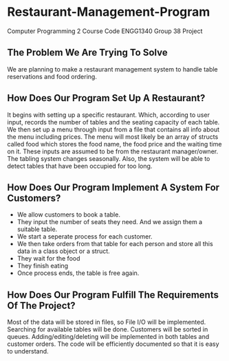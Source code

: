 # Restaurant-Management-Program
Computer Programming 2 Course Code ENGG1340 Group 38 Project

## The Problem We Are Trying To Solve
We are planning to make a restaurant management system to handle table reservations and food ordering.

## How Does Our Program Set Up A Restaurant?
It begins with setting up a specific restaurant. Which, according to user input, records the number of tables and the seating capacity of each table. We then set up a menu through input from a file that contains all info about the menu including prices. The menu will most likely be an array of structs called food which stores the food name, the food price and the waiting time on it. These inputs are assumed to be from the restaurant manager/owner. The tabling system changes seasonally. Also, the system will be able to detect tables that have been occupied for too long.

## How Does Our Program Implement A System For Customers?
* We allow customers to book a table. 
* They input the number of seats they need. And we assign them a suitable table.
* We start a seperate process for each customer.
* We then take orders from that table for each person and store all this data in a class object or a struct. 
* They wait for the food
* They finish eating
* Once process ends, the table is free again.

## How Does Our Program Fulfill The Requirements Of The Project?
Most of the data will be stored in files, so File I/O will be implemented. Searching for available tables will be done. Customers will be sorted in queues. Adding/editing/deleting will be implemented in both tables and customer orders. The code will be efficiently documented so that it is easy to understand.
